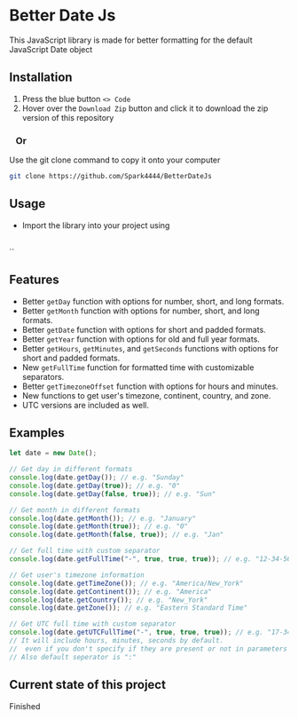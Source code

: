 # Better Date Js
This JavaScript library is made for better formatting for the default JavaScript Date object

## Installation

1. Press the blue button `<> Code`
2. Hover over the `Download Zip` button and click it to download the zip version of this repository

### &nbsp;&nbsp;&nbsp;Or

Use the git clone command to copy it onto your computer
```bash
git clone https://github.com/Spark4444/BetterDateJs
```

## Usage
* Import the library into your project using 
<br>
 `<script src="path to the file you downloaded"></script>`

## Features
* Better `getDay` function with options for number, short, and long formats.
* Better `getMonth` function with options for number, short, and long formats.
* Better `getDate` function with options for short and padded formats.
* Better `getYear` function with options for old and full year formats.
* Better `getHours`, `getMinutes`, and `getSeconds` functions with options for short and padded formats.
* New `getFullTime` function for formatted time with customizable separators.
* Better `getTimezoneOffset` function with options for hours and minutes.
* New functions to get user's timezone, continent, country, and zone.
* UTC versions are included as well.

## Examples
```javascript
let date = new Date();

// Get day in different formats
console.log(date.getDay()); // e.g. "Sunday"
console.log(date.getDay(true)); // e.g. "0"
console.log(date.getDay(false, true)); // e.g. "Sun"

// Get month in different formats
console.log(date.getMonth()); // e.g. "January"
console.log(date.getMonth(true)); // e.g. "0"
console.log(date.getMonth(false, true)); // e.g. "Jan"

// Get full time with custom separator
console.log(date.getFullTime("-", true, true, true)); // e.g. "12-34-56"

// Get user's timezone information
console.log(date.getTimeZone()); // e.g. "America/New_York"
console.log(date.getContinent()); // e.g. "America"
console.log(date.getCountry()); // e.g. "New_York"
console.log(date.getZone()); // e.g. "Eastern Standard Time"

// Get UTC full time with custom separator
console.log(date.getUTCFullTime("-", true, true, true)); // e.g. "17-34-56"
// It will include hours, minutes, seconds by default.
//  even if you don't specify if they are present or not in parameters
// Also default seperator is ":"
```

## Current state of this project
Finished